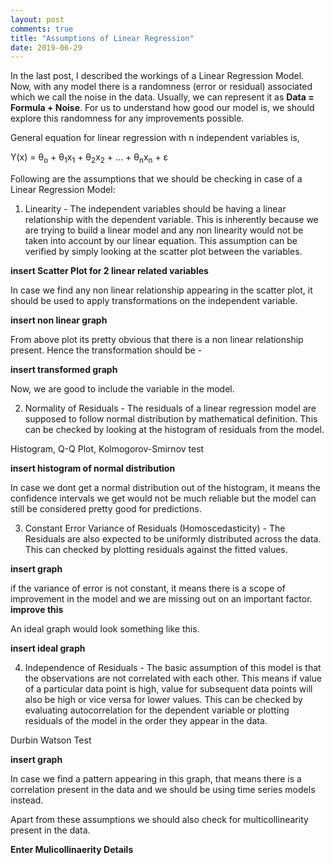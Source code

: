 ```yaml
---
layout: post
comments: true
title: "Assumptions of Linear Regression"
date: 2019-06-29
---
```


In the last post, I described the workings of a Linear Regression Model. Now, with any model there is a randomness (error or residual) associated which we call the noise in the data. Usually, we can represent it as **Data = Formula + Noise**. For us to understand how good our model is, we should explore this randomness for any improvements possible.

General equation for linear regression with n independent variables is, 

Y(x) = &theta;<sub>o</sub> + &theta;<sub>1</sub>x<sub>1</sub> + &theta;<sub>2</sub>x<sub>2</sub> + ... + &theta;<sub>n</sub>x<sub>n</sub> + &epsilon;

Following are the assumptions that we should be checking in case of a Linear Regression Model:

1. Linearity - The independent variables should be having a linear relationship with the dependent variable. This is inherently because we are trying to build a linear model and any non linearity would not be taken into account by our linear equation. This assumption can be verified by simply looking at the scatter plot between the variables.

**insert Scatter Plot for 2 linear related variables**

In case we find any non linear relationship appearing in the scatter plot, it should be used to apply transformations on the independent variable.

**insert non linear graph**

From above plot its pretty obvious that there is a non linear relationship present. Hence the transformation should be - 

**insert transformed graph**

Now, we are good to include the variable in the model.

2. Normality of Residuals - The residuals of a linear regression model are supposed to follow normal distribution by mathematical definition. This can be checked by looking at the histogram of residuals from the model. 

Histogram, Q-Q Plot, Kolmogorov-Smirnov test

**insert histogram of normal distribution**

In case we dont get a normal distribution out of the histogram, it means the confidence intervals we get would not be much reliable but the model can still be considered pretty good for predictions.

3. Constant Error Variance of Residuals (Homoscedasticity) - The Residuals are also expected to be uniformly distributed across the data. This can checked by plotting residuals against the fitted values.

**insert graph**

if the variance of error is not constant, it means there is a scope of improvement in the model and we are missing out on an important factor. **improve this**

An ideal graph would look something like this.

**insert ideal graph**

4. Independence of Residuals - The basic assumption of this model is that the observations are not correlated with each other. This means if value of a particular data point is high, value for subsequent data points will also be high or vice versa for lower values. This can be checked by evaluating autocorrelation for the dependent variable or plotting residuals of the model in the order they appear in the data.

Durbin Watson Test

**insert graph**

In case we find a pattern appearing in this graph, that means there is a correlation present in the data and we should be using time series models instead.

Apart from these assumptions we should also check for multicollinearity present in the data.

**Enter Mulicollinaerity Details**


